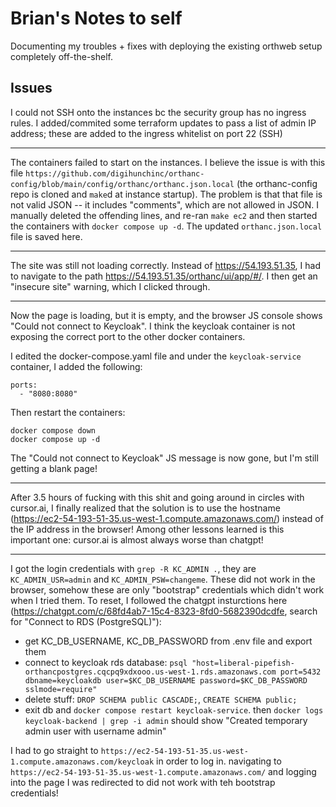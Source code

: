 # Brian's Notes to self

Documenting my troubles + fixes with deploying the existing orthweb setup completely off-the-shelf.

## Issues

I could not SSH onto the instances bc the security group has no ingress rules. I added/commited some terraform updates to pass a list of admin IP address; these are added to the ingress whitelist on port 22 (SSH)

----

The containers failed to start on the instances. I believe the issue is with this file `https://github.com/digihunchinc/orthanc-config/blob/main/config/orthanc/orthanc.json.local` (the orthanc-config repo is cloned and `make`d at instance startup). The problem is that that file is not valid JSON -- it includes "comments", which are not allowed in JSON. I manually deleted the offending lines, and re-ran `make ec2` and then started the containers with `docker compose up -d`. The updated `orthanc.json.local` file is saved here.

----

The site was still not loading correctly. Instead of https://54.193.51.35, I had to navigate to the path
https://54.193.51.35/orthanc/ui/app/#/. I then get an "insecure site" warning, which I clicked through.

----

Now the page is loading, but it is empty, and the browser JS console shows "Could not connect to Keycloak". I think the keycloak container is not exposing the correct port to the other docker containers. 

I edited the docker-compose.yaml file and under the `keycloak-service` container, I added the following:

    ports:
      - "8080:8080"

Then restart the containers:

    docker compose down
    docker compose up -d

The "Could not connect to Keycloak" JS message is now gone, but I'm still getting a blank page!

----

After 3.5 hours of fucking with this shit and going around in circles with cursor.ai, I finally realized that the solution is to use the hostname (https://ec2-54-193-51-35.us-west-1.compute.amazonaws.com/) instead of the IP address in the browser! 
Among other lessons learned is this important one: cursor.ai is almost always worse than chatgpt!

----

I got the login credentials with `grep -R KC_ADMIN .`, they are `KC_ADMIN_USR=admin` and `KC_ADMIN_PSW=changeme`. These did not work in the browser, somehow these are only "bootstrap" credentials which didn't work when I tried them. To reset, I followed the chatgpt insturctions here (https://chatgpt.com/c/68fd4ab7-15c4-8323-8fd0-5682390dcdfe, search for "Connect to RDS (PostgreSQL)"):

* get KC_DB_USERNAME, KC_DB_PASSWORD from .env file and export them
* connect to keycloak rds database: `psql "host=liberal-pipefish-orthancpostgres.cqcpq9xdxooo.us-west-1.rds.amazonaws.com port=5432 dbname=keycloakdb user=$KC_DB_USERNAME password=$KC_DB_PASSWORD sslmode=require"`
* delete stuff: `DROP SCHEMA public CASCADE;`, `CREATE SCHEMA public;`
* exit db and `docker compose restart keycloak-service`. then `docker logs keycloak-backend | grep -i admin` should show "Created temporary admin user with username admin"

I had to go straight to `https://ec2-54-193-51-35.us-west-1.compute.amazonaws.com/keycloak` in order to log in. navigating to `https://ec2-54-193-51-35.us-west-1.compute.amazonaws.com/` and logging into the page I was redirected to did not work with teh bootstrap credentials!
